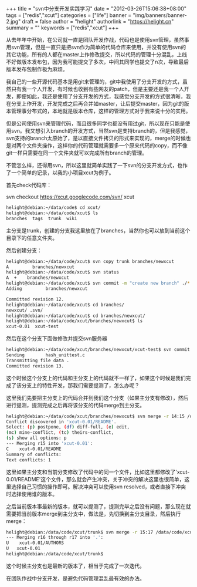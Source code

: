 +++
title = "svn中分支开发实践学习"
date = "2012-03-26T15:06:38+08:00"
tags = ["redis","xcut"]
categories = ["life"]
banner = "img/banners/banner-2.jpg"
draft = false
author = "helight"
authorlink = "https://helight.cn"
summary = ""
keywords = ["redis","xcut"]
+++

从去年年中开始，在公司就一直是团队开发作战，代码也是使用svn管理，虽然事用svn管理，但是一直只是把svn作为简单的代码仓库来使用，并没有使用svn的其它功能，所有的人都在master上作修改提交，所以代码的管理十分混乱，上线不好做版本发布包，因为我可能提交了多次，中间其同学也提交了n次，导致最后版本发布包制作极为麻烦。
<!--more-->
我自己的一些开源代码基本是用git来管理的，git中我使用了分支开发的方式，虽然只有我一个人开发，有时候也收到有些网友的patch，但是主要还是我一个人开发，即便如此，我还是使用了分支开发的方式，我感觉分支开发的方式很清晰，我在分支上作开发，开发完成之后再合并如master，让后提交master，因为git的版本管理事分布式的，本地就是版本仓库，这样的管理方式对于我来说十分的实用。

但是公司使用svn来管理代码，而且很多同学也都没有用过git，所以现在只能是使用svn。我又想引入branch的开发方式，当然svn是支持branch的，但是我感觉，svn支持的branch太原始了，是以直接文件拷贝的形式来实现的，merge的时候也是对两个文件夹操作，这样你的代码管理就需要多一个原来代码的copy，而不像git一样只需要在同一个文件夹就可以完成所有branch的管理。

不管怎么样，还得用svn，所以这里就简单实践了一下svn的分支开发方式，也作了一个简单的记录，以我的小项目xcut为例子。

首先check代码库：

svn checkout https://xcut.googlecode.com/svn/ xcut
```sh
helight@debian:~/data/code$ cd xcut/
helight@debian:~/data/code/xcut$ ls
branches  tags  trunk  wiki
```
主分支是trunk，创建的分支我这里放在了branches，当然你也可以放到当前这个目录下的任意文件夹。

然后创建分支：
```sh
helight@debian:~/data/code/xcut$ svn copy trunk branches/newxcut
A         branches/newxcut
helight@debian:~/data/code/xcut$ svn status
A  +    branches/newxcut
helight@debian:~/data/code/xcut$ svn commit -m "create new branch" ./*
Adding         branches/newxcut

Committed revision 12.
helight@debian:~/data/code/xcut$ cd branches/
newxcut/ .svn/
helight@debian:~/data/code/xcut$ cd branches/newxcut/
helight@debian:~/data/code/xcut/branches/newxcut$ ls
xcut-0.01  xcut-test
```
然后在这个分支下面做修改并提交svn服务器
```sh
helight@debian:~/data/code/xcut/branches/newxcut/xcut-test$ svn commit -m "fix return on main" ./*
Sending        hash_unittest.c
Transmitting file data .
Committed revision 13.
```
这个时候这个分支上的代码和主分支上的代码就不一样了，如果这个时候是我们完成了该分支上的特性开发，那我们需要提测了，怎么办呢？

这里我们先要把主分支上的代码合并到我们这个分支（如果主分支有修改），然后进行提测，提测完成之后再将该分支的代码merge到主分支。
```sh
helight@debian:~/data/code/xcut/branches/newxcut$ svn merge -r 14:15 /data/code/xcut/trunk/
Conflict discovered in 'xcut-0.01/README'.
Select: (p) postpone, (df) diff-full, (e) edit,
(mc) mine-conflict, (tc) theirs-conflict,
(s) show all options: p
--- Merging r15 into 'xcut-0.01':
C    xcut-0.01/README
Summary of conflicts:
Text conflicts: 1
```
这里如果主分支和当前分支修改了代码中的同一个文件，比如这里都修改了'xcut-0.01/README'这个文件，那么就会产生冲突，关于冲突的解决这里也很简单，这里选择自己习惯的操作即可。解决冲突可以使用svn resolved，或者直接下冲突时选择使用谁的版本。

之后当前版本事最新的版本，就可以提测了，提测完毕之后没有问题，那么现在就需要把当前版本merge到主分支中，做法是，先切换到主分支目录，然后执行merge：
```sh
helight@debian:/data/code/xcut/trunk$ svn merge -r 15:17 /data/code/xcut/branches/newxcut/
--- Merging r16 through r17 into '.':
U    xcut-0.01/AUTHORS
U   xcut-0.01
helight@debian:/data/code/xcut/trunk$
```
这个时候主分支也是最新的版本了，相当于完成了一次迭代。

在团队作战中分支开发，是避免代码管理混乱最有效的办法。